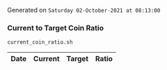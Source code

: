 Generated on `Saturday 02-October-2021 at 08:13:00`

### Current to Target Coin Ratio
`current_coin_ratio.sh`

Date|Current|Target|Ratio
---|---|---|---
